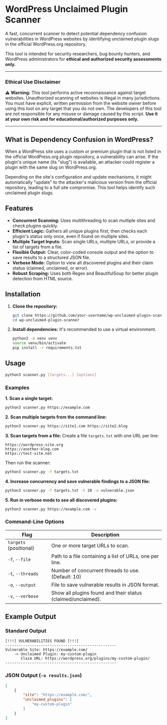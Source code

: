 # WordPress Unclaimed Plugin Scanner

A fast, concurrent scanner to detect potential dependency confusion vulnerabilities in WordPress websites by identifying unclaimed plugin slugs in the official WordPress.org repository.

This tool is intended for security researchers, bug bounty hunters, and WordPress administrators for **ethical and authorized security assessments only.**

---

### **Ethical Use Disclaimer**

⚠️ **Warning:** This tool performs active reconnaissance against target websites. Unauthorized scanning of websites is illegal in many jurisdictions. You must have explicit, written permission from the website owner before using this tool on any target that you do not own. The developers of this tool are not responsible for any misuse or damage caused by this script. **Use it at your own risk and for educational/authorized purposes only.**

---

## What is Dependency Confusion in WordPress?

When a WordPress site uses a custom or premium plugin that is not listed in the official WordPress.org plugin repository, a vulnerability can arise. If the plugin's unique name (its "slug") is available, an attacker could register a plugin with the same slug on WordPress.org.

Depending on the site's configuration and update mechanisms, it might automatically "update" to the attacker's malicious version from the official repository, leading to a full site compromise. This tool helps identify such unclaimed plugin slugs.

## Features

-   **Concurrent Scanning:** Uses multithreading to scan multiple sites and check plugins quickly.
-   **Efficient Logic:** Gathers all unique plugins first, then checks each plugin's status only once, even if found on multiple sites.
-   **Multiple Target Inputs:** Scan single URLs, multiple URLs, or provide a list of targets from a file.
-   **Flexible Output:** Clear, color-coded console output and the option to save results to a structured JSON file.
-   **Verbose Mode:** Option to view all discovered plugins and their claim status (claimed, unclaimed, or error).
-   **Robust Scraping:** Uses both Regex and BeautifulSoup for better plugin detection from HTML source.

## Installation

1.  **Clone the repository:**
    ```bash
    git clone https://github.com/your-username/wp-unclaimed-plugin-scanner.git
    cd wp-unclaimed-plugin-scanner
    ```

2.  **Install dependencies:**
    It's recommended to use a virtual environment.
    ```bash
    python3 -m venv venv
    source venv/bin/activate
    pip install -r requirements.txt
    ```

## Usage

```bash
python3 scanner.py [targets...] [options]
```

### Examples

**1. Scan a single target:**
```bash
python3 scanner.py https://example.com
```

**2. Scan multiple targets from the command line:**
```bash
python3 scanner.py https://site1.com https://site2.blog
```

**3. Scan targets from a file:**
Create a file `targets.txt` with one URL per line:
```
https://wordpress-site.org
https://another-blog.com
https://test-site.net
```
Then run the scanner:
```bash
python3 scanner.py -f targets.txt
```

**4. Increase concurrency and save vulnerable findings to a JSON file:**
```bash
python3 scanner.py -f targets.txt -t 20 -o vulnerable.json
```

**5. Run in verbose mode to see all discovered plugins:**
```bash
python3 scanner.py https://example.com -v
```

### Command-Line Options

| Flag                 | Description                                                  |
| -------------------- | ------------------------------------------------------------ |
| `targets` (positional) | One or more target URLs to scan.                           |
| `-f`, `--file`       | Path to a file containing a list of URLs, one per line.    |
| `-t`, `--threads`    | Number of concurrent threads to use. (Default: 10)           |
| `-o`, `--output`     | File to save vulnerable results in JSON format.              |
| `-v`, `--verbose`    | Show all plugins found and their status (claimed/unclaimed). |

## Example Output

### Standard Output

```
[!!!] VULNERABILITIES FOUND [!!!]
--------------------------------------------------
Vulnerable Site: https://example.com/
    -> Unclaimed Plugin: my-custom-plugin
       Claim URL: https://wordpress.org/plugins/my-custom-plugin/
--------------------------------------------------
```

### JSON Output (`-o results.json`)

```json
[
    {
        "site": "https://example.com/",
        "unclaimed_plugins": [
            "my-custom-plugin"
        ]
    }
]
```